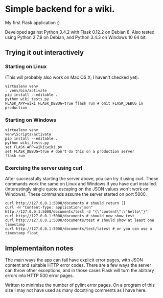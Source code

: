# Simple backend for a wiki.

My first Flask application :)

Developed against Python 3.4.2 with Flask 0.12.2 on Debian 8.
Also tested using Python 2.7.9 on Debian, and Python 3.4.3 on Windows 10 64 bit.

## Trying it out interactively

### Starting on Linux

(This will probably also work on Mac OS X; I haven't checked yet).

    virtualenv venv
    . venv/bin/activate
    pip install --editable .
    python wiki_tests.py
    FLASK_APP=wiki FLASK_DEBUG=true flask run # omit FLASK_DEBUG in production

### Starting on Windows

    virtualenv venv
    venv\Scripts\activate
    pip install --editable .
    python wiki_tests.py
    set FLASK_APP=wiki\wiki.py
    set FLASK_DEBUG=true # don't do this on a production server
    flask run

### Exercising the server using curl

After successfully starting the server above, you can try it using curl.
These commands work the same on Linux and Windows if you have curl installed.
(Interestingly single quote escaping on the JSON values won't work on
Windows). These commands assume the server started on port 5000.

    curl http://127.0.0.1:5000/documents # should return []
    curl -H "Content-Type: application/json" http://127.0.0.1:5000/documents/test -d "{\"content\":\"hello\"}"
    curl http://127.0.0.1:5000/documents # should now show test
    curl http://127.0.0.1:5000/documents/test # should show at least one timestamp
    curl http://127.0.0.1:5000/documents/test/latest # or you can use a timestamp float

## Implementaiton notes

The main ways the app can fail have explicit error pages, with JSON
content and suitable HTTP error codes. There are a few ways the server
can throw other exceptions, and in those cases Flask will turn the
abitrary errors into HTTP 500 error pages.

Written to minimise the number of pylint error pages. On a program of
this size I may not have used as many docstring comments as I have
here.

